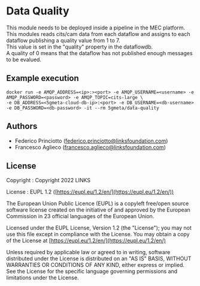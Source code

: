 # Data Quality

This module needs to be deployed inside a pipeline in the MEC platform.
This modules reads cits/cam data from each dataflow and assigns to each dataflow publishing a quality value from 1 to 7.    
This value is set in the "quality" property in the dataflowdb.    
A quality of 0 means that the dataflow has not published enough messages to be evalued.

## Example execution

```
docker run -e AMQP_ADDRESS=<ip>:><port> -e AMQP_USERNAME=<username> -e AMQP_PASSWORD=<password> -e AMQP_TOPIC=cits-large \
-e DB_ADDRESS=<5gmeta-cloud-db-ip>:<port> -e DB_USERNAME=<db-username> -e DB_PASSWORD=<db-password> -it --rm 5gmeta/data-quality
```

## Authors

* Federico Princiotto ([federico.princiotto@linksfoundation.com](mailto:federico.princiotto@linksfoundation.com))
* Francesco Aglieco ([francesco.aglieco@linksfoundation.com](mailto:francesco.aglieco@linksfoundation.com))

## License

Copyright : Copyright 2022 LINKS

License : EUPL 1.2 ([https://eupl.eu/1.2/en/](https://eupl.eu/1.2/en/))

The European Union Public Licence (EUPL) is a copyleft free/open source software license created on the initiative of and approved by the European Commission in 23 official languages of the European Union.

Licensed under the EUPL License, Version 1.2 (the "License"); you may not use this file except in compliance with the License. You may obtain a copy of the License at [https://eupl.eu/1.2/en/](https://eupl.eu/1.2/en/)

Unless required by applicable law or agreed to in writing, software distributed under the License is distributed on an "AS IS" BASIS, WITHOUT WARRANTIES OR CONDITIONS OF ANY KIND, either express or implied. See the License for the specific language governing permissions and limitations under the License.